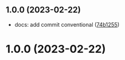 ## 1.0.0 (2023-02-22)

* docs: add commit conventional ([74b1255](https://github.com/tinaaa071/Tailwind-jQuery-Scss-Commit/commit/74b1255))



# 1.0.0 (2023-02-22)



